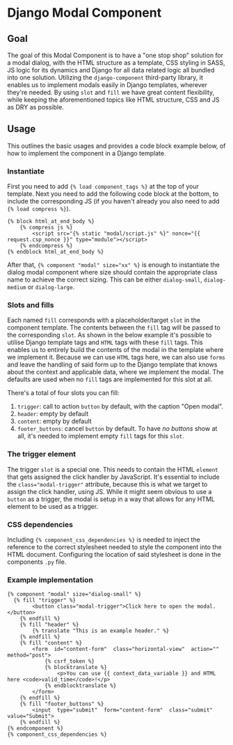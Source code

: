 # Django Modal Component

## Goal

The goal of this Modal Component is to have a "one stop shop" solution for a modal dialog, with the HTML structure as a template, CSS styling in SASS, JS logic for its dynamics and Django for all data related logic all bundled into one solution. Utilizing the `django-component` third-party library, it enables us to implement modals easily in Django templates, wherever they're needed. By using `slot` and `fill` we have great content flexibility, while keeping the aforementioned topics like HTML structure, CSS and JS as DRY as possible.

## Usage

This outlines the basic usages and provides a code block example below, of how to implement the component in a Django template.

### Instantiate

First you need to add `{% load component_tags %}` at the top of your template. Next you need to add the following code block at the bottom, to include the corresponding JS (if you haven't already you also need to add `{% load compress %}`).

```
{% block html_at_end_body %}
    {% compress js %}
        <script src="{% static "modal/script.js" %}" nonce="{{ request.csp_nonce }}" type="module"></script>
    {% endcompress %}
{% endblock html_at_end_body %}
```

After that, `{% component "modal" size="xx" %}` is enough to instantiate the dialog modal component where size should contain the appropriate class name to achieve the correct sizing. This can be either `dialog-small`, `dialog-medium` or `dialog-large`.

### Slots and fills

Each named `fill` corresponds with a placeholder/target `slot` in the component template. The contents between the `fill` tag will be passed to the corresponding `slot`. As shown in the below example it's possible to utilise Django template tags and `HTML` tags with these `fill` tags. This enables us to entirely build the contents of the modal in the template where we implement it. Because we can use `HTML` tags here, we can also use `forms` and leave the handling of said form up to the Django template that knows about the context and applicable data, where we implement the modal. The defaults are used when no `fill` tags are implemented for this slot at all.

There's a total of four slots you can fill:

1.  `trigger`: call to action `button` by default, with the caption "Open modal".
2.  `header`: empty by default
3.  `content`: empty by default
4.  `footer_buttons`: cancel `button` by default. To have _no buttons_ show at all, it's needed to implement empty `fill` tags for this `slot`.

### The trigger element

The trigger `slot` is a special one. This needs to contain the HTML `element` that gets assigned the click handler by JavaScript. It's essential to include the `class="modal-trigger"` attribute, because this is what we target to assign the click handler, using JS. While it might seem obvious to use a `button` as a trigger, the modal is setup in a way that allows for any HTML element to be used as a trigger.

### CSS dependencies

Including `{% component_css_dependencies %}` is needed to inject the reference to the correct stylesheet needed to style the component into the HTML document. Configuring the location of said stylesheet is done in the components `.py` file.

### Example implementation

```
{% component "modal" size="dialog-small" %}
  {% fill "trigger" %}
		<button class="modal-trigger">Click here to open the modal.</button>
	{% endfill %}
	{% fill "header" %}
		{% translate "This is an example header." %}
	{% endfill %}
	{% fill "content" %}
		<form  id="content-form"  class="horizontal-view"  action=""  method="post">
			{% csrf_token %}
			{% blocktranslate %}
				<p>You can use {{ context_data_variable }} and HTML here <code>valid_time</code>!</p>
			{% endblocktranslate %}
		</form>
	{% endfill %}
	{% fill "footer_buttons" %}
		<input  type="submit"  form="content-form"  class="submit"  value="Submit">
	{% endfill %}
{% endcomponent %}
{% component_css_dependencies %}
```
